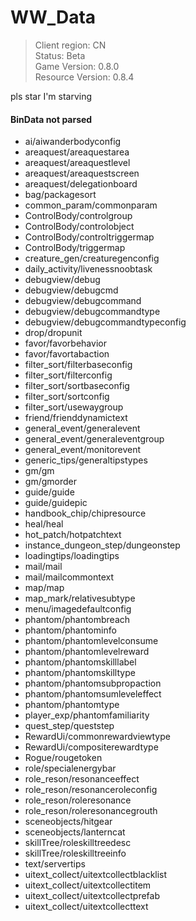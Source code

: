 # WW_Data

> Client region: CN</br>
> Status: Beta</br>
> Game Version: 0.8.0</br>
> Resource Version: 0.8.4</br>

pls star I'm starving

#### BinData not parsed
- ai/aiwanderbodyconfig
- areaquest/areaquestarea
- areaquest/areaquestlevel
- areaquest/areaquestscreen
- areaquest/delegationboard
- bag/packagesort
- common_param/commonparam
- ControlBody/controlgroup
- ControlBody/controlobject
- ControlBody/controltriggermap
- ControlBody/triggermap
- creature_gen/creaturegenconfig
- daily_activity/livenessnoobtask
- debugview/debug
- debugview/debugcmd
- debugview/debugcommand
- debugview/debugcommandtype
- debugview/debugcommandtypeconfig
- drop/dropunit
- favor/favorbehavior
- favor/favortabaction
- filter_sort/filterbaseconfig
- filter_sort/filterconfig
- filter_sort/sortbaseconfig
- filter_sort/sortconfig
- filter_sort/usewaygroup
- friend/frienddynamictext
- general_event/generalevent
- general_event/generaleventgroup
- general_event/monitorevent
- generic_tips/generaltipstypes
- gm/gm
- gm/gmorder
- guide/guide
- guide/guidepic
- handbook_chip/chipresource
- heal/heal
- hot_patch/hotpatchtext
- instance_dungeon_step/dungeonstep
- loadingtips/loadingtips
- mail/mail
- mail/mailcommontext
- map/map
- map_mark/relativesubtype
- menu/imagedefaultconfig
- phantom/phantombreach
- phantom/phantominfo
- phantom/phantomlevelconsume
- phantom/phantomlevelreward
- phantom/phantomskilllabel
- phantom/phantomskilltype
- phantom/phantomsubpropaction
- phantom/phantomsumleveleffect
- phantom/phantomtype
- player_exp/phantomfamiliarity
- quest_step/queststep
- RewardUi/commonrewardviewtype
- RewardUi/compositerewardtype
- Rogue/rougetoken
- role/specialenergybar
- role_reson/resonanceeffect
- role_reson/resonanceroleconfig
- role_reson/roleresonance
- role_reson/roleresonancegrouth
- sceneobjects/hitgear
- sceneobjects/lanterncat
- skillTree/roleskilltreedesc
- skillTree/roleskilltreeinfo
- text/servertips
- uitext_collect/uitextcollectblacklist
- uitext_collect/uitextcollectitem
- uitext_collect/uitextcollectprefab
- uitext_collect/uitextcollecttext
